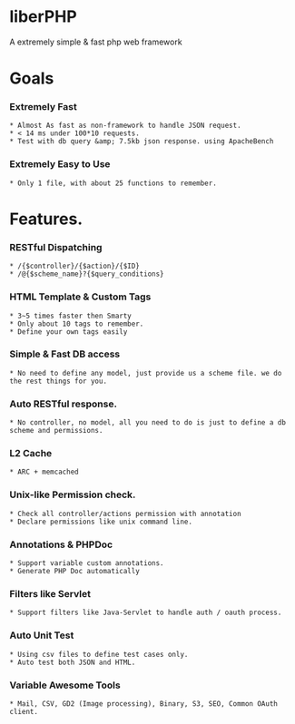 liberPHP
=========

A extremely simple &amp; fast php web framework

# Goals
### Extremely Fast
    * Almost As fast as non-framework to handle JSON request.
    * < 14 ms under 100*10 requests.
    * Test with db query &amp; 7.5kb json response. using ApacheBench

### Extremely Easy to Use
    * Only 1 file, with about 25 functions to remember.

# Features.
### RESTful Dispatching 
    * /{$controller}/{$action}/{$ID}
    * /@{$scheme_name}?{$query_conditions}
### HTML Template & Custom Tags
    * 3~5 times faster then Smarty
    * Only about 10 tags to remember.
    * Define your own tags easily
### Simple &amp; Fast DB access
    * No need to define any model, just provide us a scheme file. we do the rest things for you. 
### Auto RESTful response.
    * No controller, no model, all you need to do is just to define a db scheme and permissions.
### L2 Cache
    * ARC + memcached
### Unix-like Permission check.
    * Check all controller/actions permission with annotation
    * Declare permissions like unix command line.
### Annotations &amp; PHPDoc
    * Support variable custom annotations.
    * Generate PHP Doc automatically
### Filters like Servlet
    * Support filters like Java-Servlet to handle auth / oauth process.
### Auto Unit Test
    * Using csv files to define test cases only.
    * Auto test both JSON and HTML.
### Variable Awesome Tools
    * Mail, CSV, GD2 (Image processing), Binary, S3, SEO, Common OAuth client.

 